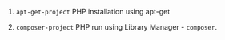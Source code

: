 1. `apt-get-project` PHP installation using apt-get

2. `composer-project` PHP run using Library Manager - `composer`.

